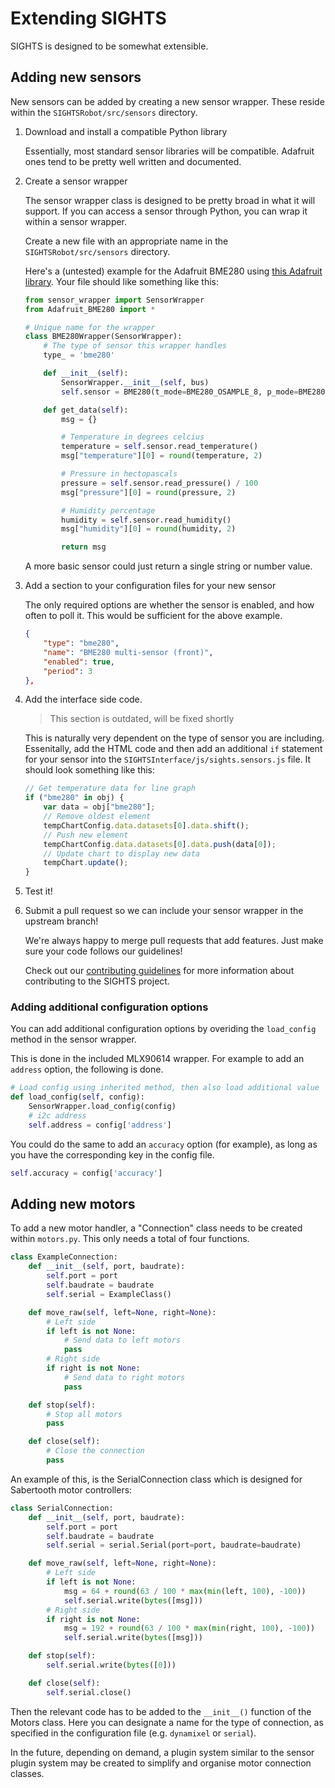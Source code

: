 # Extending SIGHTS

SIGHTS is designed to be somewhat extensible.

## Adding new sensors

New sensors can be added by creating a new sensor wrapper. These reside within the `SIGHTSRobot/src/sensors` directory.

1. Download and install a compatible Python library

    Essentially, most standard sensor libraries will be compatible. Adafruit ones tend to be pretty well written and documented.

2. Create a sensor wrapper

    The sensor wrapper class is designed to be pretty broad in what it will support. If you can access a sensor through Python, you can wrap it within a sensor wrapper.

    Create a new file with an appropriate name in the `SIGHTSRobot/src/sensors` directory.

    Here's a (untested) example for the Adafruit BME280 using [this Adafruit library](https://github.com/adafruit/Adafruit_Python_BME280). Your file should like something like this:

    ```python
    from sensor_wrapper import SensorWrapper
    from Adafruit_BME280 import *

    # Unique name for the wrapper
    class BME280Wrapper(SensorWrapper):
        # The type of sensor this wrapper handles
        type_ = 'bme280'

        def __init__(self):
            SensorWrapper.__init__(self, bus)
            self.sensor = BME280(t_mode=BME280_OSAMPLE_8, p_mode=BME280_OSAMPLE_8, h_mode=BME280_OSAMPLE_8)

        def get_data(self):
            msg = {}

            # Temperature in degrees celcius
            temperature = self.sensor.read_temperature()
            msg["temperature"][0] = round(temperature, 2)

            # Pressure in hectopascals
            pressure = self.sensor.read_pressure() / 100
            msg["pressure"][0] = round(pressure, 2)

            # Humidity percentage
            humidity = self.sensor.read_humidity()
            msg["humidity"][0] = round(humidity, 2)

            return msg
    ```

    A more basic sensor could just return a single string or number value.

3. Add a section to your configuration files for your new sensor

    The only required options are whether the sensor is enabled, and how often to poll it. This would be sufficient for the above example.

    ```json
    {
        "type": "bme280",
        "name": "BME280 multi-sensor (front)",
        "enabled": true,
        "period": 3
    },
    ```

4. Add the interface side code.

    > This section is outdated, will be fixed shortly

    This is naturally very dependent on the type of sensor you are including. Essenitally, add the HTML code and then add an additional `if` statement for your sensor into the `SIGHTSInterface/js/sights.sensors.js` file. It should look something like this:

    ```js
    // Get temperature data for line graph
    if ("bme280" in obj) {
        var data = obj["bme280"];
        // Remove oldest element
        tempChartConfig.data.datasets[0].data.shift();
        // Push new element
        tempChartConfig.data.datasets[0].data.push(data[0]);
        // Update chart to display new data
        tempChart.update();
    }
    ```

5. Test it!

6. Submit a pull request so we can include your sensor wrapper in the upstream branch!

    We're always happy to merge pull requests that add features. Just make sure your code follows our guidelines!

    Check out our [contributing guidelines](https://github.com/SFXRescue/.github/blob/master/CONTRIBUTING.md) for more information about contributing to the SIGHTS project.

### Adding additional configuration options

You can add additional configuration options by overiding the `load_config` method in the sensor wrapper.

This is done in the included MLX90614 wrapper. For example to add an `address` option, the following is done.

```python
# Load config using inherited method, then also load additional value 'address'
def load_config(self, config):
    SensorWrapper.load_config(config)
    # i2c address
    self.address = config['address']
```

You could do the same to add an `accuracy` option (for example), as long as you have the corresponding key in the config file.

```python
self.accuracy = config['accuracy']
```

## Adding new motors

To add a new motor handler, a "Connection" class needs to be created within `motors.py`. This only needs a total of four functions.

```python
class ExampleConnection:
    def __init__(self, port, baudrate):
        self.port = port
        self.baudrate = baudrate
        self.serial = ExampleClass()

    def move_raw(self, left=None, right=None):
        # Left side
        if left is not None:
            # Send data to left motors
            pass
        # Right side
        if right is not None:
            # Send data to right motors
            pass

    def stop(self):
        # Stop all motors
        pass

    def close(self):
        # Close the connection
        pass
```

An example of this, is the SerialConnection class which is designed for Sabertooth motor controllers:

```python
class SerialConnection:
    def __init__(self, port, baudrate):
        self.port = port
        self.baudrate = baudrate
        self.serial = serial.Serial(port=port, baudrate=baudrate)

    def move_raw(self, left=None, right=None):
        # Left side
        if left is not None:
            msg = 64 + round(63 / 100 * max(min(left, 100), -100))
            self.serial.write(bytes([msg]))
        # Right side
        if right is not None:
            msg = 192 + round(63 / 100 * max(min(right, 100), -100))
            self.serial.write(bytes([msg]))

    def stop(self):
        self.serial.write(bytes([0]))

    def close(self):
        self.serial.close()
```

Then the relevant code has to be added to the `__init__()` function of the Motors class. Here you can designate a name for the type of connection, as specified in the configuration file (e.g. `dynamixel` or `serial`).

In the future, depending on demand, a plugin system similar to the sensor plugin system may be created to simplify and organise motor connection classes.
